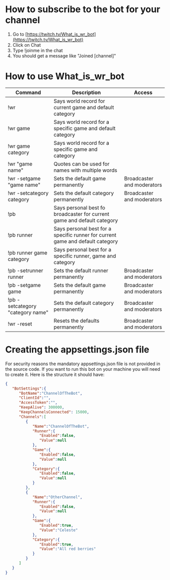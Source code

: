 # How to subscribe to the bot for your channel
1. Go to [https://twitch.tv/What_is_wr_bot](https://twitch.tv/What_is_wr_bot)
2. Click on Chat
3. Type !joinme in the chat
4. You should get a message like "Joined [channel]"

# How to use What_is_wr_bot
| Command | Description | Access |
| ----------- | ----------- | ----------- |
| !wr | Says world record for current game and default category |
| !wr game | Says world record for a specific game and default category |
| !wr game category | Says world record for a specific game and category |
| !wr "game name" | Quotes can be used for names with multiple words |
| !wr -setgame "game name" | Sets the default game permanently | Broadcaster and moderators |
| !wr -setcategory category | Sets the default category permanently | Broadcaster and moderators |
| !pb | Says personal best fo broadcaster for current game and default category |
| !pb runner | Says personal best for a specific runner for current game and default category |
| !pb runner game category | Says personal best for a specific runner, game and category |
| !pb -setrunner runner | Sets the default runner permanently | Broadcaster and moderators |
| !pb -setgame game | Sets the default game permanently | Broadcaster and moderators |
| !pb -setcategory "category name" | Sets the default category permanently | Broadcaster and moderators |
| !wr -reset | Resets the defaults permanently | Broadcaster and moderators |

# Creating the appsettings.json file
For security reasons the mandatory appsettings.json file is not provided in the source code. If you want to run this bot on your machine you will need to create it. Here is the structure it should have:
````json
{
   "BotSettings":{
      "BotName":"ChannelOfTheBot",
      "ClientId":"",
      "AccessToken":"",
      "KeepAlive": 300000,
      "KeepChannelsConnected": 15000,
      "Channels":[
         {
            "Name":"ChannelOfTheBot",
            "Runner":{
               "Enabled":false,
               "Value":null
            },
            "Game":{
               "Enabled":false,
               "Value":null
            },
            "Category":{
               "Enabled":false,
               "Value":null
            }
         },
         {
            "Name":"OtherChannel",
            "Runner":{
               "Enabled":false,
               "Value":null
            },
            "Game":{
               "Enabled":true,
               "Value":"Celeste"
            },
            "Category":{
               "Enabled":true,
               "Value":"All red berries"
            }
         }
      ]
   }
}
````